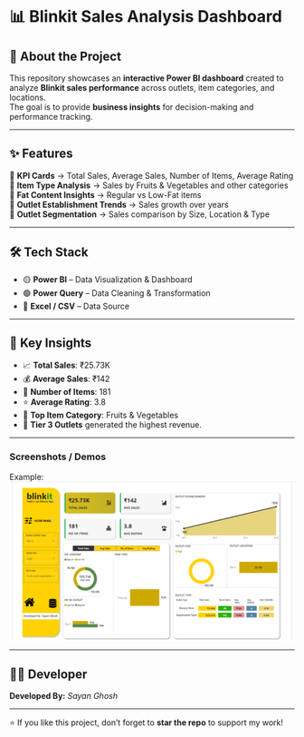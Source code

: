 # 📊 Blinkit Sales Analysis Dashboard  



## 🚀 About the Project  

This repository showcases an **interactive Power BI dashboard** created to analyze **Blinkit sales performance** across outlets, item categories, and locations.  
The goal is to provide **business insights** for decision-making and performance tracking.  

---

## ✨ Features  

🔹 **KPI Cards** → Total Sales, Average Sales, Number of Items, Average Rating  
🔹 **Item Type Analysis** → Sales by Fruits & Vegetables and other categories  
🔹 **Fat Content Insights** → Regular vs Low-Fat items  
🔹 **Outlet Establishment Trends** → Sales growth over years  
🔹 **Outlet Segmentation** → Sales comparison by Size, Location & Type  

---

## 🛠 Tech Stack  

- 🟡 **Power BI** – Data Visualization & Dashboard  
- 🟢 **Power Query** – Data Cleaning & Transformation  
- 🔵 **Excel / CSV** – Data Source  

---

## 📌 Key Insights  

- 📈 **Total Sales**: ₹25.73K  
- 💰 **Average Sales**: ₹142  
- 🛒 **Number of Items**: 181  
- ⭐ **Average Rating**: 3.8  
- 🥦 **Top Item Category**: Fruits & Vegetables  
- 🏬 **Tier 3 Outlets** generated the highest revenue.  

---

###	Screenshots / Demos
Example: ![Dashboard Preview](https://github.com/sayan-ghosh8124/Blinkit-Dashboard/blob/main/snapshot%20of%20the%20dashboard.png)

---

## 👨‍💻 Developer  

**Developed By:** *Sayan Ghosh*  

---

⭐ If you like this project, don’t forget to **star the repo** to support my work!  
